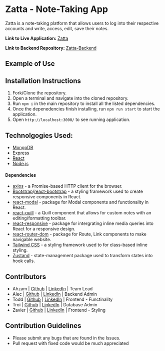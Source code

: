 # Zatta - Note-Taking App
Zatta is a note-taking platform that allows users to log into their respective accounts and write, access, edit, save their notes.

**Link to Live Application:** [Zatta](https://zatta.herokuapp.com/)

**Link to Backend Repository:** [Zatta-Backend](https://github.com/ToddPeltzer/Zatta-Backend)
## Example of Use


## Installation Instructions
1. Fork/Clone the repository.
2. Open a terminal and navigate into the cloned repository.
3. Run `npm i` in the main repository to install all the listed dependencies.
4. Once the depenedencies finish installing, run `npm run start` to start the application.
5. Open `http://localhost:3000/` to see running application.

## Technolgogies Used:
- [MongoDB](https://docs.mongodb.com/)
- [Express](https://expressjs.com/en/api.html)
- [React](https://reactjs.org/)
- [Node.js](https://nodejs.org/en/)

#### Dependencies
- [axios](https://axios-http.com/) - a Promise-based HTTP client for the browser.
- [Bootstrap](https://getbootstrap.com/docs/4.1/getting-started/introduction/)/[react-bootstrap](https://www.npmjs.com/package/react-bootstrap) - a styling framework used to create responsive components in React.
- [react-modal](https://www.npmjs.com/package/react-modal) - package for Modal components and functionality in React.
- [react-quill](https://www.npmjs.com/package/react-quill) - a Quill component that allows for custom notes with an editing/formatting toolbar.
- [react-responsive](https://www.npmjs.com/package/react-responsive) - package for intergrating inline media queries into React for a responsive design.
- [react-router-dom](https://www.npmjs.com/package/react-router-dom) - package for Route, Link components to make navigable website. 
- [Tailwind CSS](https://tailwindcss.com/) - a styling framework used to for class-based inline styling. 
- [Zustand](https://www.npmjs.com/package/zustand) - state-management package used to transform states into hook calls.

## Contributors
- Ahzam | [Github](https://github.com/AhzamBardai) | [LinkedIn](https://www.linkedin.com/in/ahzam-bardai/) | Team Lead
- Alec | [Github](https://github.com/wenjase) | [LinkedIn](https://www.linkedin.com/in/alec-johnson-252a09212/) | Backend Admin
- Todd | [Github](https://github.com/toddpeltzer) | [LinkedIn](https://www.linkedin.com/in/todd-peltzer/) | Frontend - Functinality
- Troi | [Github](https://github.com/tverg419) | [LinkedIn](https://www.linkedin.com/in/troi-vergara/)  | Database Admin
- Zavier | [Github](https://github.com/ZavierLowe) | [LinkedIn](https://www.linkedin.com/in/zavierlowe/) | Frontend - Styling

## Contribution Guidelines
- Please submit any bugs that are found in the Issues. 
- Pull request with fixed code would be much appreciated 

